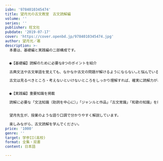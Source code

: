 ```yaml
---
isbn: '9784010345474'
title: 望月光の古文教室　古文読解編
volume: ''
series: ''
publisher: 旺文社
pubdate: '2019-07-17'
cover: 'https://cover.openbd.jp/9784010345474.jpg'
author: 望月光／著
description: >-
  本書は、基礎編と実践編の二部構成です。


  ●【基礎編】読解のために必要な8つのポイントを紹介

  古典文法や古文単語を覚えても、なかなか古文の問題が解けるようにならない…と悩んでいる人が多いのではないかと思います。

  古文は見るべきところ・考えないといけないところをしっかり理解すれば、確実に読解力があがります。そこで、本書の基礎編では、読解のめに必要な8つのポイントを丁寧に解説しています。


  ●【実践編】重要知識を掲載

  読解に必要な「文法知識（助詞を中心に）」「ジャンルと作品」「古文常識」「和歌の知識」を紹介しています。


  望月先生が、授業のような語り口調で分かりやすく解説しています。

  楽しみながら、古文読解を学んでください。
price: '1000'
genre: ''
target: 学参II(高校)
format: 全集・双書
content: 日本語

---
```

